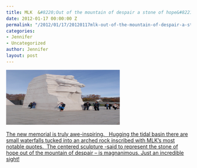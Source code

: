 ```yaml
---
title: MLK  &#8220;Out of the mountain of despair a stone of hope&#8221;
date: 2012-01-17 00:00:00 Z
permalink: "/2012/01/17/20120117mlk-out-of-the-mountain-of-despair-a-stone-of-hope/"
categories:
- Jennifer
- Uncategorized
author: Jennifer
layout: post
---
```


[<img title="OLYMPUS DIGITAL CAMERA" height="150" alt="" width="310" class="alignnone size-thumbnail wp-image-1395" src="/assets/images/MLK-and-8220-Out-of-the-mountain-of-despair-a-stone-of-hopeand-8221/1326812908000-missing.jpg" />](http://www.flickr.com/photos/jenniferandJennifers_photos/sets/72157628916820025/)

[The new memorial is truly awe-inspiring.   Hugging the tidal basin there are small waterfalls tucked into an arched rock inscribed with MLK&#8217;s most notable quotes.  The centered sculpture -said to represent the stone of hope out of the mountain of despair &#8211; is magnanimous. Just an incredible sight!](http://www.flickr.com/photos/jenniferandJennifers_photos/sets/72157628916820025/)

<div>
</div>
